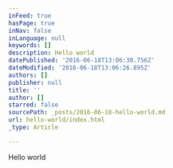 ```yaml
---
inFeed: true
hasPage: true
inNav: false
inLanguage: null
keywords: []
description: Hello world
datePublished: '2016-06-18T13:06:30.756Z'
dateModified: '2016-06-18T13:06:26.895Z'
authors: []
publisher: null
title: ''
author: []
starred: false
sourcePath: _posts/2016-06-18-hello-world.md
url: hello-world/index.html
_type: Article

---
```

Hello world